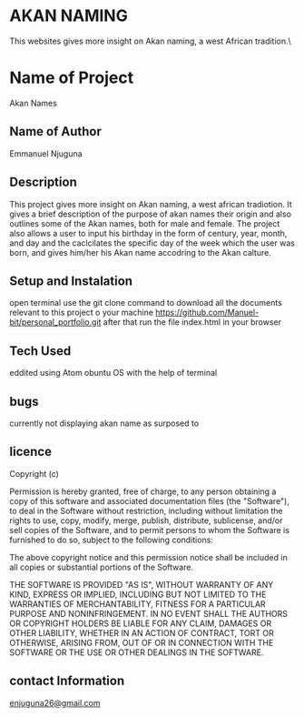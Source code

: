 # AKAN NAMING
This websites gives more insight on Akan naming, a west African tradition.\
# Name of Project
Akan Names
## Name of Author
Emmanuel Njuguna
## Description
This project gives more insight on Akan naming, a west african tradiotion. It gives a brief description of the purpose of akan names
their origin and also outlines some of the Akan names, both for male and female. The project also allows a user to input his birthday
in the form of century, year, month, and day and the caclcilates the specific day of the week which the user was born, and gives him/her 
his Akan name accodring to the Akan calture.
## Setup and Instalation
open terminal
use the git clone command to download all the documents relevant to this project o your machine
https://github.com/Manuel-bit/personal_portfolio.git
after that run the file index.html in your browser
## Tech Used
eddited using Atom
obuntu OS
with the help of terminal
## bugs
currently not displaying akan name as surposed to
## licence
Copyright (c) <year> <copyright holders>

Permission is hereby granted, free of charge, to any person obtaining a copy
of this software and associated documentation files (the "Software"), to deal
in the Software without restriction, including without limitation the rights
to use, copy, modify, merge, publish, distribute, sublicense, and/or sell
copies of the Software, and to permit persons to whom the Software is
furnished to do so, subject to the following conditions:

The above copyright notice and this permission notice shall be included in all
copies or substantial portions of the Software.

THE SOFTWARE IS PROVIDED "AS IS", WITHOUT WARRANTY OF ANY KIND, EXPRESS OR
IMPLIED, INCLUDING BUT NOT LIMITED TO THE WARRANTIES OF MERCHANTABILITY,
FITNESS FOR A PARTICULAR PURPOSE AND NONINFRINGEMENT. IN NO EVENT SHALL THE
AUTHORS OR COPYRIGHT HOLDERS BE LIABLE FOR ANY CLAIM, DAMAGES OR OTHER
LIABILITY, WHETHER IN AN ACTION OF CONTRACT, TORT OR OTHERWISE, ARISING FROM,
OUT OF OR IN CONNECTION WITH THE SOFTWARE OR THE USE OR OTHER DEALINGS IN THE
SOFTWARE.
## contact Information
enjuguna26@gmail.com

